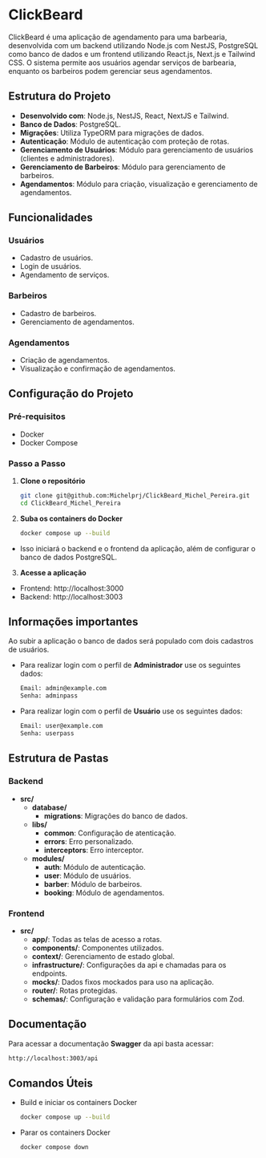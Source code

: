 # ClickBeard

ClickBeard é uma aplicação de agendamento para uma barbearia, desenvolvida com um backend utilizando Node.js com NestJS, PostgreSQL como banco de dados e um frontend utilizando React.js, Next.js e Tailwind CSS. O sistema permite aos usuários agendar serviços de barbearia, enquanto os barbeiros podem gerenciar seus agendamentos.

## Estrutura do Projeto

- **Desenvolvido com**: Node.js, NestJS, React, NextJS e Tailwind.
- **Banco de Dados**: PostgreSQL.
- **Migrações**: Utiliza TypeORM para migrações de dados.
- **Autenticação**: Módulo de autenticação com proteção de rotas.
- **Gerenciamento de Usuários**: Módulo para gerenciamento de usuários (clientes e administradores).
- **Gerenciamento de Barbeiros**: Módulo para gerenciamento de barbeiros.
- **Agendamentos**: Módulo para criação, visualização e gerenciamento de agendamentos.

## Funcionalidades

### Usuários
- Cadastro de usuários.
- Login de usuários.
- Agendamento de serviços.

### Barbeiros
- Cadastro de barbeiros.
- Gerenciamento de agendamentos.

### Agendamentos
- Criação de agendamentos.
- Visualização e confirmação de agendamentos.

## Configuração do Projeto

### Pré-requisitos

- Docker
- Docker Compose

### Passo a Passo

1. **Clone o repositório**

   ```sh
   git clone git@github.com:Michelprj/ClickBeard_Michel_Pereira.git
   cd ClickBeard_Michel_Pereira
2. **Suba os containers do Docker**

   ```sh
   docker compose up --build
- Isso iniciará o backend e o frontend da aplicação, além de configurar o banco de dados PostgreSQL.
3. **Acesse a aplicação**
  - Frontend: http://localhost:3000
  - Backend: http://localhost:3003

## Informações importantes

Ao subir a aplicação o banco de dados será populado com dois cadastros de usuários.
- Para realizar login com o perfil de <b>Administrador</b> use os seguintes dados:
  ```sh
  Email: admin@example.com
  Senha: adminpass
- Para realizar login com o perfil de <b>Usuário</b> use os seguintes dados:
  ```sh
  Email: user@example.com
  Senha: userpass

## Estrutura de Pastas

### Backend
- **src/** 
  - **database/**<br />
    - **migrations**: Migrações do banco de dados.<br />
  - **libs/**<br />
    - **common**: Configuração de atenticação.<br />
    - **errors**: Erro personalizado.<br />
    - **interceptors**: Erro interceptor.<br />
  - **modules/**<br />
    - **auth**: Módulo de autenticação.<br />
    - **user**: Módulo de usuários.<br />
    - **barber**: Módulo de barbeiros.<br />
    - **booking**: Módulo de agendamentos.<br />

### Frontend
- **src/** 
  - **app/**: Todas as telas de acesso a rotas.
  - **components/**: Componentes utilizados.
  - **context/**: Gerenciamento de estado global.
  - **infrastructure/**: Configurações da api e chamadas para os endpoints.
  - **mocks/**: Dados fixos mockados para uso na aplicação.
  - **router/**: Rotas protegidas.
  - **schemas/**: Configuração e validação para formulários com Zod.

## Documentação
Para acessar a documentação <b>Swagger</b> da api basta acessar:
  ```sh
  http://localhost:3003/api
  ```

## Comandos Úteis

- Build e iniciar os containers Docker
   ```sh
   docker compose up --build
- Parar os containers Docker
   ```sh
   docker compose down
